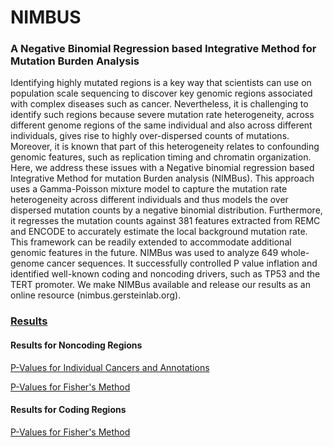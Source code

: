 # NIMBUS
### A Negative Binomial Regression based Integrative Method for Mutation Burden Analysis
Identifying highly mutated regions is a key way that scientists can use on population scale sequencing to discover key genomic regions associated with complex diseases such as cancer. Nevertheless, it is challenging to identify such regions because severe mutation rate heterogeneity, across different genome regions of the same individual and also across different individuals, gives rise to highly over-dispersed counts of mutations. Moreover, it is known that part of this heterogeneity relates to confounding genomic features, such as replication timing and chromatin organization. Here, we address these issues with a Negative binomial regression based Integrative Method for mutation Burden analysis (NIMBus). This approach uses a Gamma-Poisson mixture model to capture the mutation rate heterogeneity across different individuals and thus models the over dispersed mutation counts by a negative binomial distribution. Furthermore, it regresses the mutation counts against 381 features extracted from REMC and ENCODE to accurately estimate the local background mutation rate. This framework can be readily extended to accommodate additional genomic features in the future. NIMBus was used to analyze 649 whole-genome cancer sequences. It successfully controlled P value inflation and identified well-known coding and noncoding drivers, such as TP53 and the TERT promoter. We make NIMBus available and release our results as an online resource (nimbus.gersteinlab.org).
  
### [Results](https://github.com/gersteinlab/nimbus)
#### Results for Noncoding Regions
[P-Values for Individual Cancers and Annotations](https://github.com/gersteinlab/nimbus/tree/master/noncoding-individual) 

[P-Values for Fisher's Method](https://github.com/gersteinlab/nimbus/tree/master/noncoding-fisher)
#### Results for Coding Regions 
[P-Values for Fisher's Method](https://github.com/gersteinlab/nimbus/tree/master/coding-fisher)

